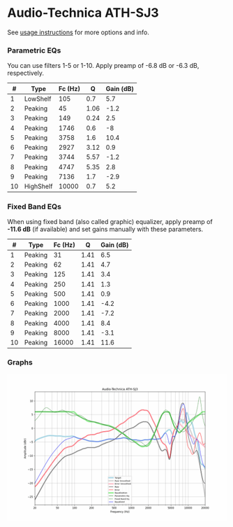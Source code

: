 # Audio-Technica ATH-SJ3
See [usage instructions](https://github.com/jaakkopasanen/AutoEq#usage) for more options and info.

### Parametric EQs
You can use filters 1-5 or 1-10. Apply preamp of -6.8 dB or -6.3 dB, respectively.

|   # | Type      |   Fc (Hz) |    Q |   Gain (dB) |
|-----|-----------|-----------|------|-------------|
|   1 | LowShelf  |       105 | 0.7  |         5.7 |
|   2 | Peaking   |        45 | 1.06 |        -1.2 |
|   3 | Peaking   |       149 | 0.24 |         2.5 |
|   4 | Peaking   |      1746 | 0.6  |        -8   |
|   5 | Peaking   |      3758 | 1.6  |        10.4 |
|   6 | Peaking   |      2927 | 3.12 |         0.9 |
|   7 | Peaking   |      3744 | 5.57 |        -1.2 |
|   8 | Peaking   |      4747 | 5.35 |         2.8 |
|   9 | Peaking   |      7136 | 1.7  |        -2.9 |
|  10 | HighShelf |     10000 | 0.7  |         5.2 |

### Fixed Band EQs
When using fixed band (also called graphic) equalizer, apply preamp of **-11.6 dB** (if available) and set gains manually with these parameters.

|   # | Type    |   Fc (Hz) |    Q |   Gain (dB) |
|-----|---------|-----------|------|-------------|
|   1 | Peaking |        31 | 1.41 |         6.5 |
|   2 | Peaking |        62 | 1.41 |         4.7 |
|   3 | Peaking |       125 | 1.41 |         3.4 |
|   4 | Peaking |       250 | 1.41 |         1.3 |
|   5 | Peaking |       500 | 1.41 |         0.9 |
|   6 | Peaking |      1000 | 1.41 |        -4.2 |
|   7 | Peaking |      2000 | 1.41 |        -7.2 |
|   8 | Peaking |      4000 | 1.41 |         8.4 |
|   9 | Peaking |      8000 | 1.41 |        -3.1 |
|  10 | Peaking |     16000 | 1.41 |        11.6 |

### Graphs
![](./Audio-Technica%20ATH-SJ3.png)
